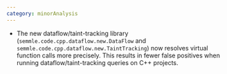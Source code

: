 ```yaml
---
category: minorAnalysis
---
```

* The new dataflow/taint-tracking library (`semmle.code.cpp.dataflow.new.DataFlow` and `semmle.code.cpp.dataflow.new.TaintTracking`) now resolves virtual function calls more precisely. This results in fewer false positives when running dataflow/taint-tracking queries on C++ projects.